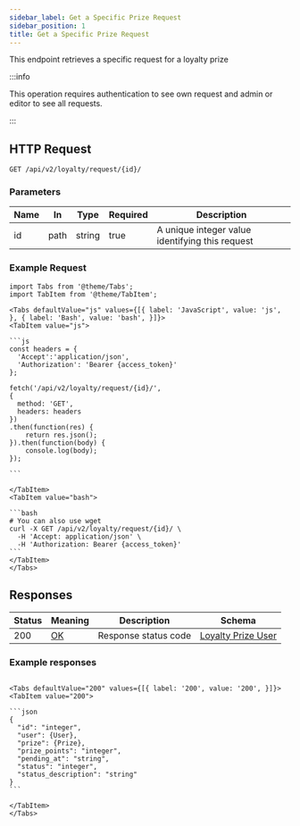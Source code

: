 ```yaml
---
sidebar_label: Get a Specific Prize Request
sidebar_position: 1
title: Get a Specific Prize Request
---
```


This endpoint retrieves a specific request for a loyalty prize

:::info

This operation requires authentication to see own request and admin or editor to see all requests.

:::


## HTTP Request

`GET /api/v2/loyalty/request/{id}/`

### Parameters

|Name|In|Type|Required|Description|
|---|---|---|---|---|
|id|path|string|true|A unique integer value identifying this request|

### Example Request

````mdx-code-block
import Tabs from '@theme/Tabs';
import TabItem from '@theme/TabItem';

<Tabs defaultValue="js" values={[{ label: 'JavaScript', value: 'js', }, { label: 'Bash', value: 'bash', }]}>
<TabItem value="js">

```js
const headers = {
  'Accept':'application/json',
  'Authorization': 'Bearer {access_token}'
};

fetch('/api/v2/loyalty/request/{id}/',
{
  method: 'GET',
  headers: headers
})
.then(function(res) {
    return res.json();
}).then(function(body) {
    console.log(body);
});

```

</TabItem>
<TabItem value="bash">

```bash
# You can also use wget
curl -X GET /api/v2/loyalty/request/{id}/ \
  -H 'Accept: application/json' \
  -H 'Authorization: Bearer {access_token}'
```
</TabItem>
</Tabs>
````

## Responses

|Status|Meaning|Description| Schema                                                                 |
|---|---|---|------------------------------------------------------------------------|
|200|[OK](https://tools.ietf.org/html/rfc7231#section-6.3.1)|Response status code| [Loyalty Prize User](/docs/apireference/v2/schemas/loyalty_prize_user) |

### Example responses


````mdx-code-block

<Tabs defaultValue="200" values={[{ label: '200', value: '200', }]}>
<TabItem value="200">

```json
{
  "id": "integer",
  "user": {User},
  "prize": {Prize},
  "prize_points": "integer",
  "pending_at": "string",
  "status": "integer",
  "status_description": "string"
}
```

</TabItem>
</Tabs>
````




